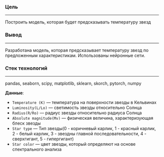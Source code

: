 ### Цель 

---

Построить модель, которая будет предсказывать температуру звезд

### Вывод

---

Разработана модель, которая предсказывает температуру звезд по предложенным характеристикам. Использованы нейронные сети.

### Стек технологий

---

pandas, seaborn, scipy, matplotlib, sklearn, skorch, pytorch, numpy


**Данные**:
- `Temperature (K)` —  температура на поверхности звезды в Кельвинах
- `Luminosity(L/Lo)` — светимость звезды относительно Солнца
- `Radius(R/Ro)` — радиус звезды относительно радиуса Солнца
- `Absolute magnitude(Mv)` — физическая величина, характеризующая блеск звезды
- `Star type` — Тип звезды(0 - коричневый карлик, 1 - красный карлик, 2 - белый карлик, 3 - звездны главной последовательности, 4 - сверхгигант, 5 - гипергигант)
- `Star color` — цвет звезды, который определяют на основе спектрального анализа

